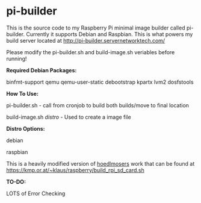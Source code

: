 pi-builder
==========

This is the source code to my Raspberry Pi minimal image builder called pi-builder. Currently it supports Debian and Raspbian.
This is what powers my build server located at http://pi-builder.servernetworktech.com/

Please modify the pi-builder.sh and build-image.sh veriables before running!

<b>Required Debian Packages:</b>

binfmt-support qemu qemu-user-static debootstrap kpartx lvm2 dosfstools

<b>How To Use:</b>

pi-builder.sh - call from cronjob to build both builds/move to final location

build-image.sh *distro* - Used to create a image file

<b>Distro Options:</b>

debian

raspbian

This is a heavily modified version of <a href="https://github.com/hoedlmoser">hoedlmosers</a> work that can be found at https://kmp.or.at/~klaus/raspberry/build_rpi_sd_card.sh

<b>TO-DO:</b>

LOTS of Error Checking
